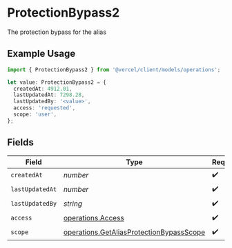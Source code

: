 # ProtectionBypass2

The protection bypass for the alias

## Example Usage

```typescript
import { ProtectionBypass2 } from '@vercel/client/models/operations';

let value: ProtectionBypass2 = {
  createdAt: 4912.01,
  lastUpdatedAt: 7298.28,
  lastUpdatedBy: '<value>',
  access: 'requested',
  scope: 'user',
};
```

## Fields

| Field           | Type                                                                                                 | Required           | Description |
| --------------- | ---------------------------------------------------------------------------------------------------- | ------------------ | ----------- |
| `createdAt`     | _number_                                                                                             | :heavy_check_mark: | N/A         |
| `lastUpdatedAt` | _number_                                                                                             | :heavy_check_mark: | N/A         |
| `lastUpdatedBy` | _string_                                                                                             | :heavy_check_mark: | N/A         |
| `access`        | [operations.Access](../../models/operations/access.md)                                               | :heavy_check_mark: | N/A         |
| `scope`         | [operations.GetAliasProtectionBypassScope](../../models/operations/getaliasprotectionbypassscope.md) | :heavy_check_mark: | N/A         |
